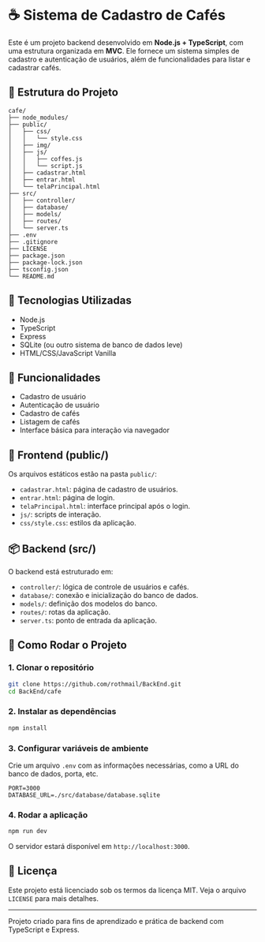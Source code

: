 # ☕ Sistema de Cadastro de Cafés

Este é um projeto backend desenvolvido em **Node.js + TypeScript**, com uma estrutura organizada em **MVC**. Ele fornece um sistema simples de cadastro e autenticação de usuários, além de funcionalidades para listar e cadastrar cafés.

## 📁 Estrutura do Projeto

```
cafe/
├── node_modules/
├── public/
│   ├── css/
│   │   └── style.css
│   ├── img/
│   ├── js/
│   │   ├── coffes.js
│   │   └── script.js
│   ├── cadastrar.html
│   ├── entrar.html
│   └── telaPrincipal.html
├── src/
│   ├── controller/
│   ├── database/
│   ├── models/
│   ├── routes/
│   └── server.ts
├── .env
├── .gitignore
├── LICENSE
├── package.json
├── package-lock.json
├── tsconfig.json
└── README.md
```

## 🚀 Tecnologias Utilizadas

- Node.js
- TypeScript
- Express
- SQLite (ou outro sistema de banco de dados leve)
- HTML/CSS/JavaScript Vanilla

## 📌 Funcionalidades

- Cadastro de usuário
- Autenticação de usuário
- Cadastro de cafés
- Listagem de cafés
- Interface básica para interação via navegador

## 📂 Frontend (public/)

Os arquivos estáticos estão na pasta `public/`:

- `cadastrar.html`: página de cadastro de usuários.
- `entrar.html`: página de login.
- `telaPrincipal.html`: interface principal após o login.
- `js/`: scripts de interação.
- `css/style.css`: estilos da aplicação.

## 📦 Backend (src/)

O backend está estruturado em:

- `controller/`: lógica de controle de usuários e cafés.
- `database/`: conexão e inicialização do banco de dados.
- `models/`: definição dos modelos do banco.
- `routes/`: rotas da aplicação.
- `server.ts`: ponto de entrada da aplicação.

## 🔧 Como Rodar o Projeto

### 1. Clonar o repositório

```bash
git clone https://github.com/rothmail/BackEnd.git
cd BackEnd/cafe
```

### 2. Instalar as dependências

```bash
npm install
```

### 3. Configurar variáveis de ambiente

Crie um arquivo `.env` com as informações necessárias, como a URL do banco de dados, porta, etc.

```env
PORT=3000
DATABASE_URL=./src/database/database.sqlite
```

### 4. Rodar a aplicação

```bash
npm run dev
```

O servidor estará disponível em `http://localhost:3000`.

## 📄 Licença

Este projeto está licenciado sob os termos da licença MIT. Veja o arquivo `LICENSE` para mais detalhes.

---

Projeto criado para fins de aprendizado e prática de backend com TypeScript e Express.